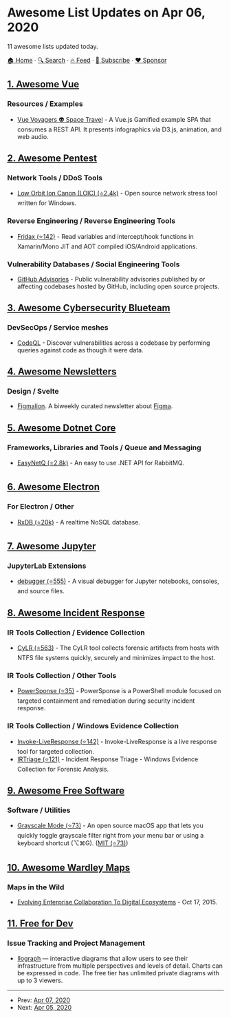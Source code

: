 # Awesome List Updates on Apr 06, 2020

11 awesome lists updated today.

[🏠 Home](/README.md) · [🔍 Search](https://www.trackawesomelist.com/search/) · [🔥 Feed](https://www.trackawesomelist.com/rss.xml) · [📮 Subscribe](https://trackawesomelist.us17.list-manage.com/subscribe?u=d2f0117aa829c83a63ec63c2f&id=36a103854c) · [❤️  Sponsor](https://github.com/sponsors/theowenyoung)



## [1. Awesome Vue](/content/vuejs/awesome-vue/README.md)

### Resources / Examples

*   [Vue Voyagers 👽 Space Travel](https://neodigm.github.io/vue_voyagers/) - A Vue.js Gamified example SPA that consumes a REST API. It presents infographics via D3.js, animation, and web audio.

## [2. Awesome Pentest](/content/enaqx/awesome-pentest/README.md)

### Network Tools / DDoS Tools

*   [Low Orbit Ion Canon (LOIC) (⭐2.4k)](https://github.com/NewEraCracker/LOIC) - Open source network stress tool written for Windows.

### Reverse Engineering / Reverse Engineering Tools

*   [Fridax (⭐142)](https://github.com/NorthwaveNL/fridax) - Read variables and intercept/hook functions in Xamarin/Mono JIT and AOT compiled iOS/Android applications.

### Vulnerability Databases / Social Engineering Tools

*   [GitHub Advisories](https://github.com/advisories/) - Public vulnerability advisories published by or affecting codebases hosted by GitHub, including open source projects.

## [3. Awesome Cybersecurity Blueteam](/content/fabacab/awesome-cybersecurity-blueteam/README.md)

### DevSecOps / Service meshes

*   [CodeQL](https://securitylab.github.com/tools/codeql) - Discover vulnerabilities across a codebase by performing queries against code as though it were data.

## [4. Awesome Newsletters](/content/zudochkin/awesome-newsletters/README.md)

### Design / Svelte

*   [Figmalion](https://figmalion.com). A biweekly curated newsletter about [Figma](https://www.figma.com/).

## [5. Awesome Dotnet Core](/content/thangchung/awesome-dotnet-core/README.md)

### Frameworks, Libraries and Tools / Queue and Messaging

*   [EasyNetQ (⭐2.8k)](https://github.com/EasyNetQ/EasyNetQ) - An easy to use .NET API for RabbitMQ.

## [6. Awesome Electron](/content/sindresorhus/awesome-electron/README.md)

### For Electron / Other

*   [RxDB (⭐20k)](https://github.com/pubkey/rxdb) - A realtime NoSQL database.

## [7. Awesome Jupyter](/content/markusschanta/awesome-jupyter/README.md)

### JupyterLab Extensions

*   [debugger (⭐555)](https://github.com/jupyterlab/debugger) - A visual debugger for Jupyter notebooks, consoles, and source files.

## [8. Awesome Incident Response](/content/meirwah/awesome-incident-response/README.md)

### IR Tools Collection / Evidence Collection

*   [CyLR (⭐563)](https://github.com/orlikoski/CyLR) - The CyLR tool collects forensic artifacts from hosts with NTFS file systems quickly, securely and minimizes impact to the host.

### IR Tools Collection / Other Tools

*   [PowerSponse (⭐35)](https://github.com/swisscom/PowerSponse) - PowerSponse is a PowerShell module focused on targeted containment and remediation during security incident response.

### IR Tools Collection / Windows Evidence Collection

*   [Invoke-LiveResponse (⭐142)](https://github.com/mgreen27/Invoke-LiveResponse) -  Invoke-LiveResponse is a live response tool for targeted collection.
*   [IRTriage (⭐121)](https://github.com/AJMartel/IRTriage) - Incident Response Triage - Windows Evidence Collection for Forensic Analysis.

## [9. Awesome Free Software](/content/johnjago/awesome-free-software/README.md)

### Software / Utilities

*   [Grayscale Mode (⭐73)](https://github.com/rkbhochalya/grayscale-mode) - An open source macOS app that lets you quickly toggle grayscale filter right from your menu bar or using a keyboard shortcut (⌥⌘G). ([MIT (⭐73)](https://github.com/rkbhochalya/grayscale-mode/blob/master/LICENSE))

## [10. Awesome Wardley Maps](/content/wardley-maps-community/awesome-wardley-maps/README.md)

### Maps in the Wild

*   [Evolving Enterprise Collaboration To Digital Ecosystems](https://www.forbes.com/sites/rawnshah/2015/10/17/evolving-enterprise-collaboration-to-digital-ecosystems/#7091b8557bda) - Oct 17, 2015.

## [11. Free for Dev](/content/ripienaar/free-for-dev/README.md)

### Issue Tracking and Project Management

*   [Ilograph](https://www.ilograph.com/)  — interactive diagrams that allow users to see their infrastructure from multiple perspectives and levels of detail. Charts can be expressed in code. The free tier has unlimited private diagrams with up to 3 viewers.

---

- Prev: [Apr 07, 2020](/content/2020/04/07/README.md)
- Next: [Apr 05, 2020](/content/2020/04/05/README.md)
